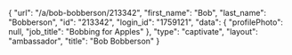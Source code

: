 {
    "url": "\/a\/bob-bobberson\/213342",
    "first_name": "Bob",
    "last_name": "Bobberson",
    "id": "213342",
    "login_id": "1759121",
    "data": {
        "profilePhoto": null,
        "job_title": "Bobbing for Apples"
    },
    "type": "captivate",
    "layout": "ambassador",
    "title": "Bob Bobberson"
}